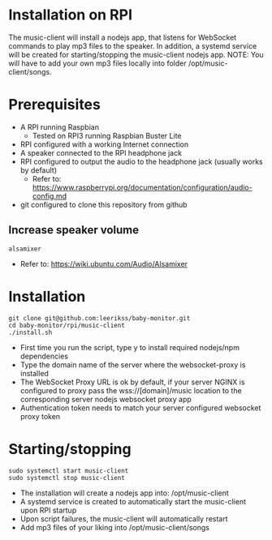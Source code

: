 Installation on RPI
===

The music-client will install a nodejs app, that listens for WebSocket commands to play mp3 files to the speaker. In addition, a systemd service will be created for starting/stopping the music-client nodejs app.
NOTE: You will have to add your own mp3 files locally into folder /opt/music-client/songs.

# Prerequisites
- A RPI running Raspbian
  - Tested on RPI3 running Raspbian Buster Lite
- RPI configured with a working Internet connection
- A speaker connected to the RPI headphone jack
- RPI configured to output the audio to the headphone jack (usually works by default)
  - Refer to: https://www.raspberrypi.org/documentation/configuration/audio-config.md
- git configured to clone this repository from github

## Increase speaker volume
```console
alsamixer
```
- Refer to: https://wiki.ubuntu.com/Audio/Alsamixer

# Installation
```console
git clone git@github.com:leerikss/baby-monitor.git
cd baby-monitor/rpi/music-client
./install.sh
```
- First time you run the script, type y to install required nodejs/npm dependencies
- Type the domain name of the server where the websocket-proxy is installed
- The WebSocket Proxy URL is ok by default, if your server NGINX is configured to proxy pass the wss://[domain]/music location to the corresponding server nodejs websocket proxy app
- Authentication token needs to match your server configured websocket proxy token

# Starting/stopping
```console
sudo systemctl start music-client
sudo systemctl stop music-client
```
- The installation will create a nodejs app into: 
  /opt/music-client
- A systemd service is created to automatically start the music-client upon RPI startup
- Upon script failures, the music-client will automatically restart
- Add mp3 files of your liking into /opt/music-client/songs

